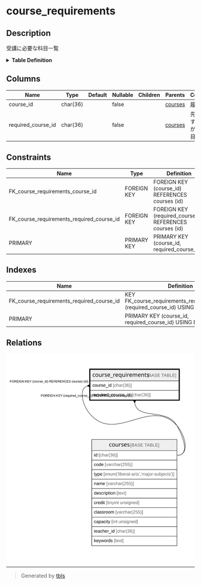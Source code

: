 # course_requirements

## Description

受講に必要な科目一覧

<details>
<summary><strong>Table Definition</strong></summary>

```sql
CREATE TABLE `course_requirements` (
  `course_id` char(36) COLLATE utf8mb4_bin NOT NULL,
  `required_course_id` char(36) COLLATE utf8mb4_bin NOT NULL,
  PRIMARY KEY (`course_id`,`required_course_id`),
  KEY `FK_course_requirements_required_course_id` (`required_course_id`),
  CONSTRAINT `FK_course_requirements_course_id` FOREIGN KEY (`course_id`) REFERENCES `courses` (`id`),
  CONSTRAINT `FK_course_requirements_required_course_id` FOREIGN KEY (`required_course_id`) REFERENCES `courses` (`id`)
) ENGINE=InnoDB DEFAULT CHARSET=utf8mb4 COLLATE=utf8mb4_bin
```

</details>

## Columns

| Name               | Type     | Default | Nullable | Children | Parents               | Comment                    |
| ------------------ | -------- | ------- | -------- | -------- | --------------------- | -------------------------- |
| course_id          | char(36) |         | false    |          | [courses](courses.md) | 履修科目                       |
| required_course_id | char(36) |         | false    |          | [courses](courses.md) | 先に履修する必要がある科目              |

## Constraints

| Name                                      | Type        | Definition                                               |
| ----------------------------------------- | ----------- | -------------------------------------------------------- |
| FK_course_requirements_course_id          | FOREIGN KEY | FOREIGN KEY (course_id) REFERENCES courses (id)          |
| FK_course_requirements_required_course_id | FOREIGN KEY | FOREIGN KEY (required_course_id) REFERENCES courses (id) |
| PRIMARY                                   | PRIMARY KEY | PRIMARY KEY (course_id, required_course_id)              |

## Indexes

| Name                                      | Definition                                                                     |
| ----------------------------------------- | ------------------------------------------------------------------------------ |
| FK_course_requirements_required_course_id | KEY FK_course_requirements_required_course_id (required_course_id) USING BTREE |
| PRIMARY                                   | PRIMARY KEY (course_id, required_course_id) USING BTREE                        |

## Relations

![er](course_requirements.svg)

---

> Generated by [tbls](https://github.com/k1LoW/tbls)

